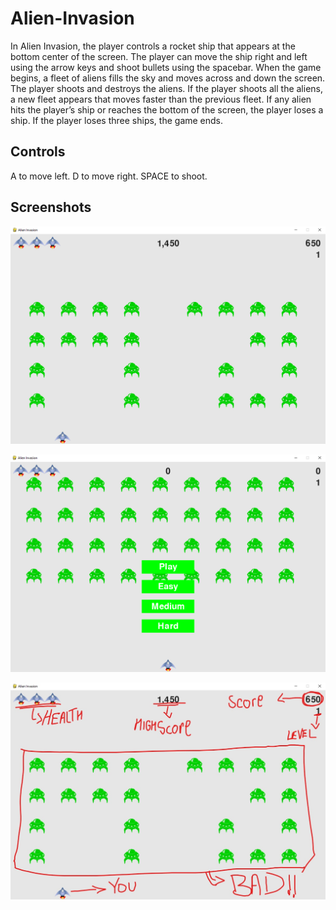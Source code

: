 # Alien-Invasion
In Alien Invasion, the player controls a rocket ship that appears at the bottom center of the screen. The player can move the ship right and left using the arrow keys and shoot bullets using the spacebar. When the game begins, a fleet of aliens fills the sky and moves across and down the screen. The player shoots and destroys the aliens. If the player shoots all the aliens, a new fleet appears that moves faster than the previous fleet. If any alien hits the player’s ship or reaches the bottom of the screen, the player loses a ship. If the player loses three ships, the game ends.

## Controls

A to move left.
D to move right.
SPACE to shoot.

## Screenshots
![Title Screen](https://github.com/Akif29/Alien-Invasion/blob/main/Screenshots/Peak%20gameplay.png)

![Play Screen](https://github.com/Akif29/Alien-Invasion/blob/main/Screenshots/Starting%20screen.png)

![Demo](https://github.com/Akif29/Alien-Invasion/blob/main/Screenshots/xqcexplaininghow.jpg)
